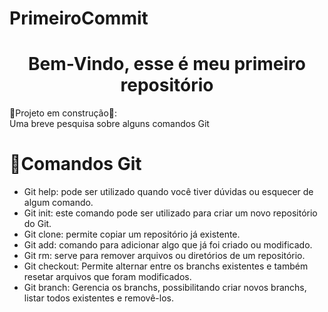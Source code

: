# PrimeiroCommit
<h1 align="center">  Bem-Vindo, esse é meu primeiro repositório </h1>

🚩Projeto em construção🚩:  <br>
Uma breve pesquisa sobre alguns comandos Git

# :robot:Comandos Git <br>
- Git help: pode ser utilizado quando você tiver dúvidas ou esquecer de algum comando.
- Git init: este comando pode ser utilizado para criar um novo repositório do Git.
- Git clone: permite copiar um repositório já existente.
- Git add: comando para adicionar algo que já foi criado ou modificado.
- Git rm: serve para remover arquivos ou diretórios de um repositório.
- Git checkout: Permite alternar entre os branchs existentes e também resetar arquivos que foram modificados.
- Git branch: Gerencia os branchs, possibilitando criar novos branchs, listar todos existentes e removê-los.
